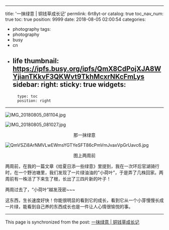 
---
title: '一抹绿意 | 铜钱草成长记'
permlink: 6rt8yt-or
catalog: true
toc_nav_num: true
toc: true
position: 9999
date: 2018-08-05 02:00:54
categories:
- photography
tags:
- photography
- busy
- cn
- life
thumbnail: https://ipfs.busy.org/ipfs/QmX8CdPojXJA8WYjianTKkvF3QKWvt9TkhMcxrNKcFmLys
sidebar:
    right:
        sticky: true
widgets:
    -
        type: toc
        position: right
---


![IMG_20180805_081104.jpg](https://ipfs.busy.org/ipfs/QmX8CdPojXJA8WYjianTKkvF3QKWvt9TkhMcxrNKcFmLys)

![IMG_20180805_081027.jpg](https://ipfs.busy.org/ipfs/QmZB79MPnAh3RezaiCaWpUkjzHazVdkbWn2UgfK7VrtpNr)

<center>那一抹绿意</center>

![QmVSZi8ArNMVLwEWmsYGTYeSFT86cPmVmJvaxVpGrUavc6.jpg](https://ipfs.busy.org/ipfs/QmbbLUXBVh8RoCBK3rH8CFn5tKkcuRqYjE7kg6MB8dVes5)
<center>图上两周前</center>

两周前，在我的一篇文章《给夏日添一些绿意》里提到，我在一次环后官湖骑行时，在一个野池塘里，我们发现了一片绿油油的"小荷叶”，于是弄了几株回家。两周前有一株活了下来生了根，长出了三四片新的叶子！

两周过去了，“小荷叶”越发茂密~~~

这东西，生长速度好快！你能很明显的看到它的成长，看到它从一个小芽慢慢长成一片绿，能看到自己养的东西成长也是一件让人心情很愉悦的事。


- - -

This page is synchronized from the post: [一抹绿意 | 铜钱草成长记](https://steemit.com/@yellowbird/6rt8yt-or)

